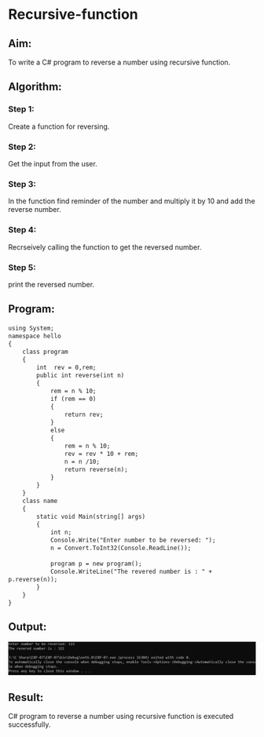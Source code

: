 # Recursive-function

## Aim: 
To write a C# program to reverse a number using recursive function.

## Algorithm:
### Step 1:
Create a function for reversing.
### Step 2:
Get the input from the user.
### Step 3:
In the function find reminder of the number and multiply it by 10 and add the reverse number.
### Step 4:
Recrseively calling the function to get the reversed number.
### Step 5:
print the reversed number.
## Program:
```
using System;
namespace hello
{
    class program
    {
        int  rev = 0,rem;
        public int reverse(int n)
        {
            rem = n % 10;
            if (rem == 0)
            {
                return rev;
            }
            else
            {
                rem = n % 10;
                rev = rev * 10 + rem;
                n = n /10;
                return reverse(n);
            }
        }
    }
    class name
    {
        static void Main(string[] args)
        {
            int n;
            Console.Write("Enter number to be reversed: ");
            n = Convert.ToInt32(Console.ReadLine());

            program p = new program();
            Console.WriteLine("The revered number is : " + p.reverse(n));
        }
    }
}
```
## Output:
![output](s1.png)
## Result:
C# program to reverse a number using recursive function is executed successfully.